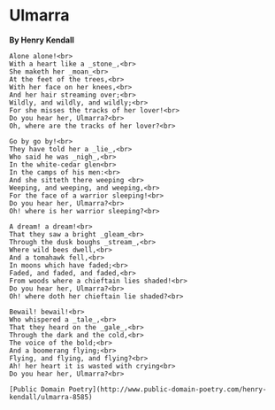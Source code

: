    # Ulmarra

   **By Henry Kendall**



    Alone alone!<br>
    With a heart like a _stone_,<br> 
    She maketh her _moan_<br> 
    At the feet of the trees,<br> 
    With her face on her knees,<br> 
    And her hair streaming over;<br> 
    Wildly, and wildly, and wildly;<br> 
    For she misses the tracks of her lover!<br> 
    Do you hear her, Ulmarra?<br> 
    Oh, where are the tracks of her lover?<br> 

    Go by go by!<br> 
    They have told her a _lie_,<br> 
    Who said he was _nigh_,<br> 
    In the white-cedar glen<br> 
    In the camps of his men:<br> 
    And she sitteth there weeping <br>
    Weeping, and weeping, and weeping,<br>
    For the face of a warrior sleeping!<br> 
    Do you hear her, Ulmarra?<br> 
    Oh! where is her warrior sleeping?<br> 

    A dream! a dream!<br>
    That they saw a bright _gleam_<br> 
    Through the dusk boughs _stream_,<br> 
    Where wild bees dwell,<br> 
    And a tomahawk fell,<br> 
    In moons which have faded;<br> 
    Faded, and faded, and faded,<br> 
    From woods where a chieftain lies shaded!<br> 
    Do you hear her, Ulmarra?<br> 
    Oh! where doth her chieftain lie shaded?<br> 

    Bewail! bewail!<br> 
    Who whispered a _tale_,<br> 
    That they heard on the _gale_,<br> 
    Through the dark and the cold,<br> 
    The voice of the bold;<br> 
    And a boomerang flying;<br>
    Flying, and flying, and flying?<br> 
    Ah! her heart it is wasted with crying<br>
    Do you hear her, Ulmarra?<br>
    
    [Public Domain Poetry](http://www.public-domain-poetry.com/henry-kendall/ulmarra-8585) 
